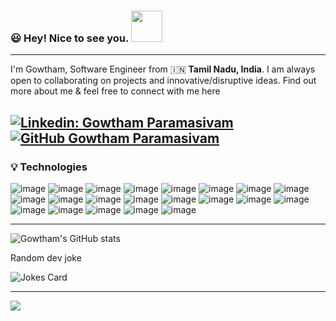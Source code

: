 ### :smiley: Hey! Nice to see you.  <img src="https://media.giphy.com/media/BTfh7Bd3aCS3OwrYZB/giphy.gif" width=50>

-----

I'm Gowtham, Software Engineer from :india: **Tamil Nadu, India**. I am always open to collaborating on projects and innovative/disruptive ideas. Find out more about me & feel free to connect with me here

[comment]: <> ([![Linkedin]&#40;https://i.stack.imgur.com/gVE0j.png&#41; LinkedIn]&#40;https://www.linkedin.com/in/gowtham-paramasivam/&#41;)
[![Linkedin: Gowtham Paramasivam](https://img.shields.io/badge/-Gowtham-blue?style=flat-square&logo=Linkedin&logoColor=white&link=https://www.linkedin.com/in/gowtham-paramasivam/)](https://www.linkedin.com/in/gowtham-paramasivam/)
[![GitHub Gowtham Paramasivam](https://img.shields.io/github/followers/GowthamParamasivam?label=follow&style=social)](https://github.com/GowthamParamasivam)
-------
### :bulb: Technologies

![image](https://img.shields.io/badge/Java-ED8B00?style=for-the-badge&logo=java&logoColor=white)
![image](https://img.shields.io/badge/Python-14354C?style=for-the-badge&logo=python&logoColor=white)
![image](https://img.shields.io/badge/HTML5-E34F26?style=for-the-badge&logo=html5&logoColor=white)
![image](https://img.shields.io/badge/CSS3-1572B6?style=for-the-badge&logo=css3&logoColor=white)
![image](https://img.shields.io/badge/JavaScript-F7DF1E?style=for-the-badge&logo=javascript&logoColor=black)
![image](https://img.shields.io/badge/TypeScript-007ACC?style=for-the-badge&logo=typescript&logoColor=white)
![image](https://img.shields.io/badge/Dart-0175C2?style=for-the-badge&logo=dart&logoColor=white)
![image](https://img.shields.io/badge/MySQL-00000F?style=for-the-badge&logo=mysql&logoColor=white)
![image](https://img.shields.io/badge/PostgreSQL-316192?style=for-the-badge&logo=postgresql&logoColor=white)
![image](https://img.shields.io/badge/MongoDB-4EA94B?style=for-the-badge&logo=mongodb&logoColor=white)
![image](https://img.shields.io/badge/Angular-DD0031?style=for-the-badge&logo=angular&logoColor=white)
![image](https://img.shields.io/badge/Spring-6DB33F?style=for-the-badge&logo=spring&logoColor=white)
![image](https://img.shields.io/badge/Docker-2CA5E0?style=for-the-badge&logo=docker&logoColor=white)
![image](https://img.shields.io/badge/kubernetes-326ce5.svg?&style=for-the-badge&logo=kubernetes&logoColor=white)
![image](https://img.shields.io/badge/conda-342B029.svg?&style=for-the-badge&logo=anaconda&logoColor=white)
![image](https://img.shields.io/badge/Git-F05032?style=for-the-badge&logo=git&logoColor=white)
![image](https://img.shields.io/badge/Postman-FF6C37?style=for-the-badge&logo=Postman&logoColor=white)
![image](https://img.shields.io/badge/Amazon_AWS-232F3E?style=for-the-badge&logo=amazon-aws&logoColor=white)
![image](https://img.shields.io/badge/Google_Cloud-4285F4?style=for-the-badge&logo=google-cloud&logoColor=white)
![image](https://img.shields.io/badge/Debian-A81D33?style=for-the-badge&logo=debian&logoColor=white)
![image](	https://img.shields.io/badge/firebase-ffca28?style=for-the-badge&logo=firebase&logoColor=black)

------
![Gowtham's GitHub stats](https://github-readme-stats.vercel.app/api?username=GowthamParamasivam&count_private=true&include_all_commits=true&show_icons=true&theme=dark)

Random dev joke

![Jokes Card](https://readme-jokes.vercel.app/api)

------
![](https://komarev.com/ghpvc/?username=GowthamParamasivam&label=PROFILE+VIEWS)
